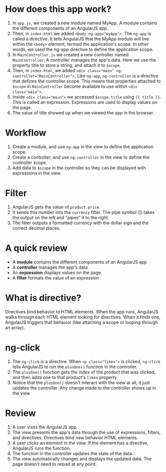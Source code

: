 # How does this app work?

1. In ```app.js```, we created a new module named MyApp. A module contains the different components of an AngularJS app.
2. Then, in ```index.html``` we added ```<body ng-app="myApp">```. The ```ng-app``` is called a directive. It tells AngularJS that the MyApp module will live within the ```<body>``` element, termed the application's scope. In other words, we used the ng-app directive to define the application scope.
3. In ```MainController.js``` we created a new controller named ```MainController```. A controller manages the app's data. Here we use the property title to store a string, and attach it to ```$scope```.
4. Then, in ```index.html```, we added ```<div class="main" ng-controller="MainController">```. Like ```ng-app```, ```ng-controller``` is a directive that defines the controller scope. This means that properties attached to ```$scope``` in ```MainController``` become available to use within ```<div class="main">```.
5. Inside ```<div class="main">``` we accessed ```$scope.title``` using ```{{ title }}```. This is called an expression. Expressions are used to display values on the page.
6. The value of title showed up when we viewed the app in the browser.

# Workflow

1. Create a module, and use ```ng-app``` in the view to define the application scope.
2. Create a controller, and use ```ng-controller``` in the view to define the controller scope.
3. Add data to ```$scope``` in the controller so they can be displayed with expressions in the view.

# Filter

1. AngularJS gets the value of ```product.price```.
2. It sends this number into the ```currency``` filter. The pipe symbol (|) takes the output on the left and "pipes" it to the right.
3. The filter outputs a formatted currency with the dollar sign and the correct decimal places.

# A quick review

- A __module__ contains the different components of an AngularJS app
- A __controller__ manages the app's data
- An __expression__ displays values on the page
- A __filter__ formats the value of an expression

# What is directive?

Directives bind behavior to HTML elements. When the app runs, AngularJS walks through each HTML element looking for directives. When it finds one, AngularJS triggers that behavior (like attaching a scope or looping through an array).

# ng-click

1. The ```ng-click``` is a directive. When ```<p class="likes">``` is clicked, ```ng-click``` tells AngularJS to run the ```plusOne()``` function in the controller.
2. The ```plusOne()``` function gets the index of the product that was clicked, and then adds one to that product's ```likes``` property.
3. Notice that the ```plusOne()``` doesn't interact with the view at all; it just updates the controller. Any change made to the controller shows up in the view.

# Review

1. A user visits the AngularJS app.
2. The view presents the app's data through the use of expressions, filters, and directives. Directives bind new behavior HTML elements.
3. A user clicks an element in the view. If the element has a directive, AngularJS runs the function.
4. The function in the controller updates the state of the data.
5. The view automatically changes and displays the updated data. The page doesn't need to reload at any point.